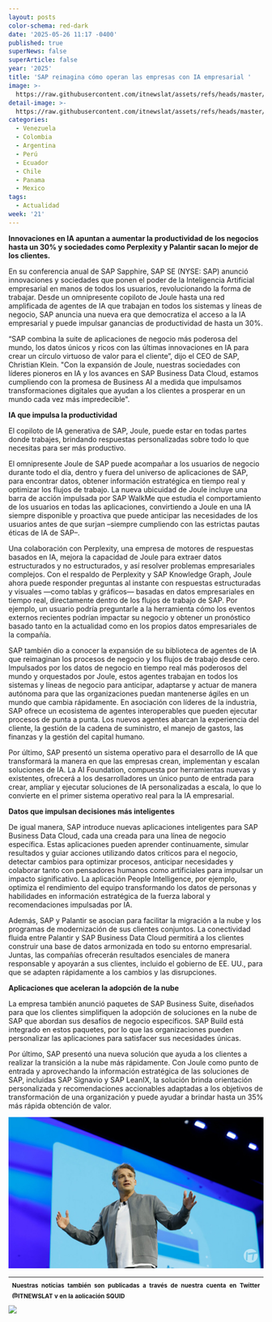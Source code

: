 ```yaml
---
layout: posts
color-schema: red-dark
date: '2025-05-26 11:17 -0400'
published: true
superNews: false
superArticle: false
year: '2025'
title: 'SAP reimagina cómo operan las empresas con IA empresarial '
image: >-
  https://raw.githubusercontent.com/itnewslat/assets/refs/heads/master/img/540x320/Sapphire-25-p.jpg
detail-image: >-
  https://raw.githubusercontent.com/itnewslat/assets/refs/heads/master/img/1024x680/Sapphire-25-g.jpg
categories:
  - Venezuela
  - Colombia
  - Argentina
  - Perú
  - Ecuador
  - Chile
  - Panama
  - Mexico
tags:
  - Actualidad
week: '21'
---
```

**Innovaciones en IA apuntan a aumentar la productividad de los negocios hasta un 30% y sociedades como Perplexity y Palantir sacan lo mejor de los clientes.**

En su conferencia anual de SAP Sapphire, SAP SE (NYSE: SAP) anunció innovaciones y sociedades que ponen el poder de la Inteligencia Artificial empresarial en manos de todos los usuarios, revolucionando la forma de trabajar. Desde un omnipresente copiloto de Joule hasta una red amplificada de agentes de IA que trabajan en todos los sistemas y líneas de negocio, SAP anuncia una nueva era que democratiza el acceso a la IA empresarial y puede impulsar ganancias de productividad de hasta un 30%.

“SAP combina la suite de aplicaciones de negocio más poderosa del mundo, los datos únicos y ricos con las últimas innovaciones en IA para crear un círculo virtuoso de valor para el cliente”, dijo el CEO de SAP, Christian Klein. "Con la expansión de Joule, nuestras sociedades con líderes pioneros en IA y los avances en SAP Business Data Cloud, estamos cumpliendo con la promesa de Business AI a medida que impulsamos transformaciones digitales que ayudan a los clientes a prosperar en un mundo cada vez más impredecible".

**IA que impulsa la productividad**

El copiloto de IA generativa de SAP, Joule, puede estar en todas partes donde trabajes, brindando respuestas personalizadas sobre todo lo que necesitas para ser más productivo.

El omnipresente Joule de SAP puede acompañar a los usuarios de negocio durante todo el día, dentro y fuera del universo de aplicaciones de SAP, para encontrar datos, obtener información estratégica en tiempo real y optimizar los flujos de trabajo. La nueva ubicuidad de Joule incluye una barra de acción impulsada por SAP WalkMe que estudia el comportamiento de los usuarios en todas las aplicaciones, convirtiendo a Joule en una IA siempre disponible y proactiva que puede anticipar las necesidades de los usuarios antes de que surjan –siempre cumpliendo con las estrictas pautas éticas de IA de SAP–. 

Una colaboración con Perplexity, una empresa de motores de respuestas basados en IA, mejora la capacidad de Joule para extraer datos estructurados y no estructurados, y así resolver problemas empresariales complejos. Con el respaldo de Perplexity y SAP Knowledge Graph, Joule ahora puede responder preguntas al instante con respuestas estructuradas y visuales —como tablas y gráficos— basadas en datos empresariales en tiempo real, directamente dentro de los flujos de trabajo de SAP. Por ejemplo, un usuario podría preguntarle a la herramienta cómo los eventos externos recientes podrían impactar su negocio y obtener un pronóstico basado tanto en la actualidad como en los propios datos empresariales de la compañía.

SAP también dio a conocer la expansión de su biblioteca de agentes de IA que reimaginan los procesos de negocio y los flujos de trabajo desde cero. Impulsados por los datos de negocio en tiempo real más poderosos del mundo y orquestados por Joule, estos agentes trabajan en todos los sistemas y líneas de negocio para anticipar, adaptarse y actuar de manera autónoma para que las organizaciones puedan mantenerse ágiles en un mundo que cambia rápidamente. En asociación con líderes de la industria, SAP ofrece un ecosistema de agentes interoperables que pueden ejecutar procesos de punta a punta. Los nuevos agentes abarcan la experiencia del cliente, la gestión de la cadena de suministro, el manejo de gastos, las finanzas y la gestión del capital humano.

Por último, SAP presentó un sistema operativo para el desarrollo de IA que transformará la manera en que las empresas crean, implementan y escalan soluciones de IA. La AI Foundation, compuesta por herramientas nuevas y existentes, ofrecerá a los desarrolladores un único punto de entrada para crear, ampliar y ejecutar soluciones de IA personalizadas a escala, lo que lo convierte en el primer sistema operativo real para la IA empresarial. 

**Datos que impulsan decisiones más inteligentes**

De igual manera, SAP introduce nuevas aplicaciones inteligentes para SAP Business Data Cloud, cada una creada para una línea de negocio específica. Estas aplicaciones pueden aprender continuamente, simular resultados y guiar acciones utilizando datos críticos para el negocio, detectar cambios para optimizar procesos, anticipar necesidades y colaborar tanto con pensadores humanos como artificiales para impulsar un impacto significativo. La aplicación People Intelligence, por ejemplo, optimiza el rendimiento del equipo transformando los datos de personas y habilidades en información estratégica de la fuerza laboral y recomendaciones impulsadas por IA. 

Además, SAP y Palantir se asocian para facilitar la migración a la nube y los programas de modernización de sus clientes conjuntos. La conectividad fluida entre Palantir y SAP Business Data Cloud permitirá a los clientes construir una base de datos armonizada en todo su entorno empresarial. Juntas, las compañías ofrecerán resultados esenciales de manera responsable y apoyarán a sus clientes, incluido el gobierno de EE. UU., para que se adapten rápidamente a los cambios y las disrupciones.

**Aplicaciones que aceleran la adopción de la nube**

La empresa también anunció paquetes de SAP Business Suite, diseñados para que los clientes simplifiquen la adopción de soluciones en la nube de SAP que abordan sus desafíos de negocio específicos. SAP Build está integrado en estos paquetes, por lo que las organizaciones pueden personalizar las aplicaciones para satisfacer sus necesidades únicas.

Por último, SAP presentó una nueva solución que ayuda a los clientes a realizar la transición a la nube más rápidamente. Con Joule como punto de entrada y aprovechando la información estratégica de las soluciones de SAP, incluidas SAP Signavio y SAP LeanIX, la solución brinda orientación personalizada y recomendaciones accionables adaptadas a los objetivos de transformación de una organización y puede ayudar a brindar hasta un 35% más rápida obtención de valor.

![](https://raw.githubusercontent.com/itnewslat/assets/refs/heads/master/img/540x320/Sapphire-25-p.jpg)

<table style="height: 42px;" width="569">
<tbody>
<tr>
<td style="text-align: justify;"><sub><strong>Nuestras noticias también son publicadas a través de nuestra cuenta en Twitter <a href="https://twitter.com/itnewslat?lang=es">@ITNEWSLAT</a> y en la aplicación <a href="https://squidapp.co/en/">SQUID</a></strong></sub></td>
</tr>
</tbody>
</table>

<img src="https://tracker.metricool.com/c3po.jpg?hash=56f88a41e39ab42c063cc51676587a04"/>